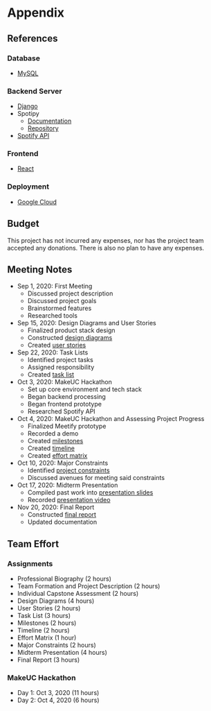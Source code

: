 # Appendix

## References

### Database
- [MySQL](https://dev.mysql.com/doc/)

### Backend Server
- [Django](https://docs.djangoproject.com/en/3.1/)
- Spotipy 
    - [Documentation](https://spotipy.readthedocs.io/en/2.16.1/)
    - [Repository](https://github.com/plamere/spotipy)
- [Spotify API](https://developer.spotify.com/documentation/web-api/)

### Frontend
- [React](https://reactjs.org/docs/getting-started.html)

### Deployment
- [Google Cloud](https://cloud.google.com/docs)

## Budget
This project has not incurred any expenses, nor has the project team accepted any donations. There is also no plan to have any expenses.

## Meeting Notes
- Sep 1, 2020: First Meeting
    - Discussed project description
    - Discussed project goals
    - Brainstormed features
    - Researched tools
- Sep 15, 2020: Design Diagrams and User Stories
    - Finalized product stack design
    - Constructed [design diagrams](docs/design_diagrams.pdf)
    - Created [user stories](docs/user_stories.md)
- Sep 22, 2020: Task Lists
    - Identified project tasks
    - Assigned responsibility
    - Created [task list](docs/tasks.md)
- Oct 3, 2020: MakeUC Hackathon
    - Set up core environment and tech stack
    - Began backend processing
    - Began frontend prototype
    - Researched Spotify API
- Oct 4, 2020: MakeUC Hackathon and Assessing Project Progress
    - Finalized Meetify prototype
    - Recorded a demo
    - Created [milestones](docs/milestones/milestones.md)
    - Created [timeline](docs/milestones/timeline.png)
    - Created [effort matrix](docs/milestones/effort_matrix.png)
- Oct 10, 2020: Major Constraints
    - Identified [project constraints](docs/constraints.md)
    - Discussed avenues for meeting said constraints
- Oct 17, 2020: Midterm Presentation
    - Compiled past work into [presentation slides](docs/midterm_presentation.pdf)
    - Recorded [presentation video](docs/midterm_presentation_video_link.txt)
- Nov 20, 2020: Final Report
    - Constructed [final report](README.md)
    - Updated documentation

## Team Effort

### Assignments
- Professional Biography (2 hours)
- Team Formation and Project Description (2 hours)
- Individual Capstone Assessment (2 hours)
- Design Diagrams (4 hours)
- User Stories (2 hours)
- Task List (3 hours)
- Milestones (2 hours)
- Timeline (2 hours)
- Effort Matrix (1 hour)
- Major Constraints (2 hours)
- Midterm Presentation (4 hours)
- Final Report (3 hours)

### MakeUC Hackathon
- Day 1: Oct 3, 2020 (11 hours)
- Day 2: Oct 4, 2020 (6 hours)
 